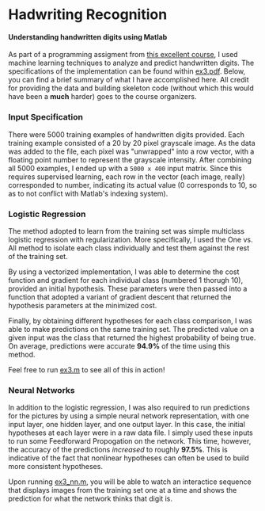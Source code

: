 # Hadwriting Recognition
#### Understanding handwritten digits using Matlab  

As part of a programming assigment from [this excellent course](https://www.coursera.org/learn/machine-learning), I used
machine learning techniques to analyze and predict handwritten digits. The specifications of the implementation can be found within
[ex3.pdf](ex3.pdf). Below, you can find a brief summary of what I have accomplished here. All credit for providing the data and building
skeleton code (without which this would have been a **much** harder) goes to the course organizers. 

### Input Specification

There were 5000 training examples of handwritten digits provided. Each training example consisted of a 20 by 20 pixel grayscale image. 
As the data was added to the file, each pixel was "unwrapped" into a row vector, with a floating point number to represent the grayscale
intensity. After combining all 5000 examples, I ended up with a `5000 x 400` input matrix. Since this requires supervised learning,
each row in the vector (each image, really) corresponded to number, indicating its actual value (0 corresponds to 10, so as to not 
conflict with Matlab's indexing system).

### Logistic Regression

The method adopted to learn from the training set was simple multiclass logistic regression with regularization. More specifically,
I used the One vs. All method to isolate each class individually and test them against the rest of the training set. 

By using a vectorized implementation, I was able to determine the cost function and gradient for each individual class (numbered 1
thorugh 10), provided an initial hypothesis. 
These parameters were then passed into a function that adopted a variant of gradient descent that returned the hypothesis parameters
at the minimized cost. 

Finally, by obtaining different hypotheses for each class comparison, I was able to make predictions on the same training set.
The predicted value on a given input was the class that returned the highest probability of being true. On average, predictions were
accurate **94.9%** of the time using this method. 

Feel free to run [ex3.m](ex3/ex3.m) to see all of this in action!

### Neural Networks

In addition to the logistic regression, I was also required to run predictions for the pictures by using a simple neural network 
representation, with one input layer, one hidden layer, and one output layer. In this case, the initial hypotheses at each layer
were in a raw data file. I simply used these inputs to run some Feedforward Propogation on the network. This time, however, the
accuracy of the predictions _increased_ to roughly **97.5%**. This is indicative of the fact that nonlinear hypotheses can often
be used to build more consistent hypotheses. 

Upon running [ex3_nn.m](ex3/ex3_nn.m), you will be able to watch an interactice sequence that displays images from the training set
one at a time and shows the prediction for what the network thinks that digit is. 

